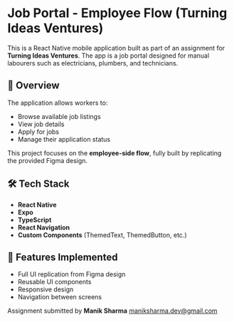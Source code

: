 # Job Portal - Employee Flow (Turning Ideas Ventures)

This is a React Native mobile application built as part of an assignment for **Turning Ideas Ventures**. The app is a job portal designed for manual labourers such as electricians, plumbers, and technicians.

## 📱 Overview

The application allows workers to:

- Browse available job listings
- View job details
- Apply for jobs
- Manage their application status

This project focuses on the **employee-side flow**, fully built by replicating the provided Figma design.

## 🛠 Tech Stack

- **React Native**
- **Expo**
- **TypeScript**
- **React Navigation**
- **Custom Components** (ThemedText, ThemedButton, etc.)

## 📐 Features Implemented

- Full UI replication from Figma design
- Reusable UI components
- Responsive design
- Navigation between screens

Assignment submitted by **Manik Sharma**
maniksharma.dev@gmail.com
